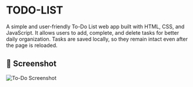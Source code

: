 # TODO-LIST

A simple and user-friendly To-Do List web app built with HTML, CSS, and JavaScript. It allows users to add, complete, and delete tasks for better daily organization. Tasks are saved locally, so they remain intact even after the page is reloaded.

## 📸 Screenshot

![To-Do Screenshot](to-do_screenshot.png)
